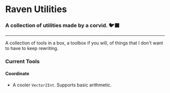 # Raven Utilities
### A collection of utilities made by a corvid. 🐦‍⬛
---
A collection of tools in a box, a toolbox if you will, of things that I don't want to have to keep rewriting.

### Current Tools
#### Coordinate
* A cooler `Vector2Int`. Supports basic arithmetic.